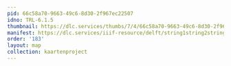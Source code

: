 ```yaml
---
pid: 66c58a70-9663-49c6-8d30-2f967ec22507
idno: TRL-6.1.5
thumbnail: https://dlc.services/thumbs/7/4/66c58a70-9663-49c6-8d30-2f967ec22507/full/400,339/0/default.jpg
manifest: https://dlc.services/iiif-resource/delft/string1string2string3/kaartenproject-2007/TRL-6.1.5
order: '183'
layout: map
collection: kaartenproject
---
```

